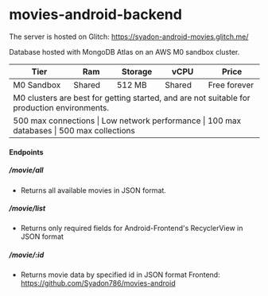 # movies-android-backend
The server is hosted on Glitch: https://syadon-android-movies.glitch.me/

Database hosted with MongoDB Atlas on an AWS M0 sandbox cluster.
<table>
    <thead>
        <tr>
            <th>Tier</th>
            <th>Ram</th>
            <th>Storage</th>
            <th>vCPU</th>
            <th>Price</th>
        </tr>
    </thead>
    <tbody>
        <tr>
           <td> M0 Sandbox </td>
           <td>Shared </td>
           <td>512 MB</td>
           <td>Shared</td>
           <td>Free forever</td>
        </tr>
        <tr>
            <td colspan=5>M0 clusters are best for getting started, and are not suitable for production environments.</td>
        </tr>
        <tr>
            <td colspan=5>500 max connections | Low network performance | 100 max databases | 500 max collections</td>
        </tr>
    </tbody>
</table>

#### Endpoints
##### /movie/all
* Returns all available movies in JSON format.
##### /movie/list
* Returns only required fields for Android-Frontend's RecyclerView in JSON format
##### /movie/:id
* Returns movie data by specified id in JSON format
Frontend: https://github.com/Syadon786/movies-android
